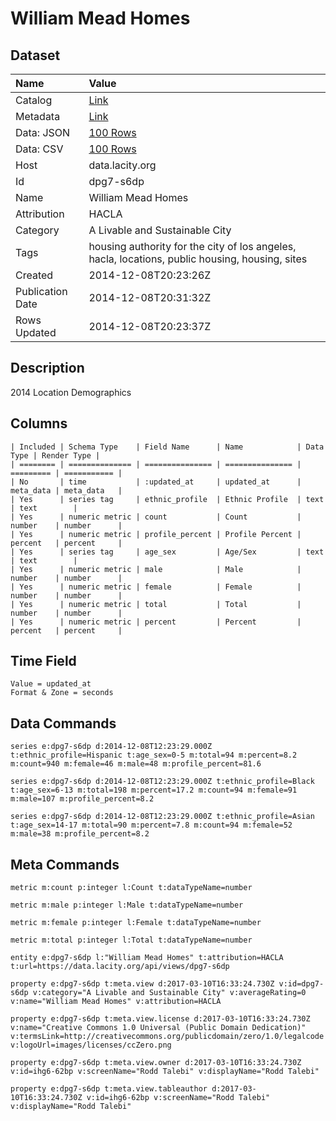 # William Mead Homes

## Dataset

| Name | Value |
| :--- | :---- |
| Catalog | [Link](https://catalog.data.gov/dataset/william-mead-homes) |
| Metadata | [Link](https://data.lacity.org/api/views/dpg7-s6dp) |
| Data: JSON | [100 Rows](https://data.lacity.org/api/views/dpg7-s6dp/rows.json?max_rows=100) |
| Data: CSV | [100 Rows](https://data.lacity.org/api/views/dpg7-s6dp/rows.csv?max_rows=100) |
| Host | data.lacity.org |
| Id | dpg7-s6dp |
| Name | William Mead Homes |
| Attribution | HACLA |
| Category | A Livable and Sustainable City |
| Tags | housing authority for the city of los angeles, hacla, locations, public housing, housing, sites |
| Created | 2014-12-08T20:23:26Z |
| Publication Date | 2014-12-08T20:31:32Z |
| Rows Updated | 2014-12-08T20:23:37Z |

## Description

2014 Location Demographics

## Columns

```ls
| Included | Schema Type    | Field Name      | Name            | Data Type | Render Type |
| ======== | ============== | =============== | =============== | ========= | =========== |
| No       | time           | :updated_at     | updated_at      | meta_data | meta_data   |
| Yes      | series tag     | ethnic_profile  | Ethnic Profile  | text      | text        |
| Yes      | numeric metric | count           | Count           | number    | number      |
| Yes      | numeric metric | profile_percent | Profile Percent | percent   | percent     |
| Yes      | series tag     | age_sex         | Age/Sex         | text      | text        |
| Yes      | numeric metric | male            | Male            | number    | number      |
| Yes      | numeric metric | female          | Female          | number    | number      |
| Yes      | numeric metric | total           | Total           | number    | number      |
| Yes      | numeric metric | percent         | Percent         | percent   | percent     |
```

## Time Field

```ls
Value = updated_at
Format & Zone = seconds
```

## Data Commands

```ls
series e:dpg7-s6dp d:2014-12-08T12:23:29.000Z t:ethnic_profile=Hispanic t:age_sex=0-5 m:total=94 m:percent=8.2 m:count=940 m:female=46 m:male=48 m:profile_percent=81.6

series e:dpg7-s6dp d:2014-12-08T12:23:29.000Z t:ethnic_profile=Black t:age_sex=6-13 m:total=198 m:percent=17.2 m:count=94 m:female=91 m:male=107 m:profile_percent=8.2

series e:dpg7-s6dp d:2014-12-08T12:23:29.000Z t:ethnic_profile=Asian t:age_sex=14-17 m:total=90 m:percent=7.8 m:count=94 m:female=52 m:male=38 m:profile_percent=8.2
```

## Meta Commands

```ls
metric m:count p:integer l:Count t:dataTypeName=number

metric m:male p:integer l:Male t:dataTypeName=number

metric m:female p:integer l:Female t:dataTypeName=number

metric m:total p:integer l:Total t:dataTypeName=number

entity e:dpg7-s6dp l:"William Mead Homes" t:attribution=HACLA t:url=https://data.lacity.org/api/views/dpg7-s6dp

property e:dpg7-s6dp t:meta.view d:2017-03-10T16:33:24.730Z v:id=dpg7-s6dp v:category="A Livable and Sustainable City" v:averageRating=0 v:name="William Mead Homes" v:attribution=HACLA

property e:dpg7-s6dp t:meta.view.license d:2017-03-10T16:33:24.730Z v:name="Creative Commons 1.0 Universal (Public Domain Dedication)" v:termsLink=http://creativecommons.org/publicdomain/zero/1.0/legalcode v:logoUrl=images/licenses/ccZero.png

property e:dpg7-s6dp t:meta.view.owner d:2017-03-10T16:33:24.730Z v:id=ihg6-62bp v:screenName="Rodd Talebi" v:displayName="Rodd Talebi"

property e:dpg7-s6dp t:meta.view.tableauthor d:2017-03-10T16:33:24.730Z v:id=ihg6-62bp v:screenName="Rodd Talebi" v:displayName="Rodd Talebi"
```